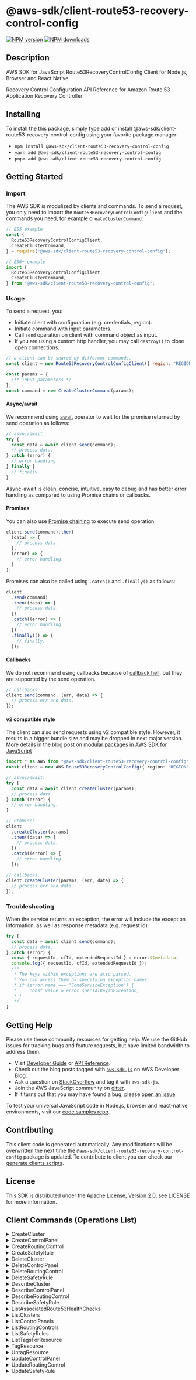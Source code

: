 <!-- generated file, do not edit directly -->

# @aws-sdk/client-route53-recovery-control-config

[![NPM version](https://img.shields.io/npm/v/@aws-sdk/client-route53-recovery-control-config/latest.svg)](https://www.npmjs.com/package/@aws-sdk/client-route53-recovery-control-config)
[![NPM downloads](https://img.shields.io/npm/dm/@aws-sdk/client-route53-recovery-control-config.svg)](https://www.npmjs.com/package/@aws-sdk/client-route53-recovery-control-config)

## Description

AWS SDK for JavaScript Route53RecoveryControlConfig Client for Node.js, Browser and React Native.

<p>Recovery Control Configuration API Reference for Amazon Route 53 Application Recovery Controller</p>

## Installing

To install the this package, simply type add or install @aws-sdk/client-route53-recovery-control-config
using your favorite package manager:

- `npm install @aws-sdk/client-route53-recovery-control-config`
- `yarn add @aws-sdk/client-route53-recovery-control-config`
- `pnpm add @aws-sdk/client-route53-recovery-control-config`

## Getting Started

### Import

The AWS SDK is modulized by clients and commands.
To send a request, you only need to import the `Route53RecoveryControlConfigClient` and
the commands you need, for example `CreateClusterCommand`:

```js
// ES5 example
const {
  Route53RecoveryControlConfigClient,
  CreateClusterCommand,
} = require("@aws-sdk/client-route53-recovery-control-config");
```

```ts
// ES6+ example
import {
  Route53RecoveryControlConfigClient,
  CreateClusterCommand,
} from "@aws-sdk/client-route53-recovery-control-config";
```

### Usage

To send a request, you:

- Initiate client with configuration (e.g. credentials, region).
- Initiate command with input parameters.
- Call `send` operation on client with command object as input.
- If you are using a custom http handler, you may call `destroy()` to close open connections.

```js
// a client can be shared by different commands.
const client = new Route53RecoveryControlConfigClient({ region: "REGION" });

const params = {
  /** input parameters */
};
const command = new CreateClusterCommand(params);
```

#### Async/await

We recommend using [await](https://developer.mozilla.org/en-US/docs/Web/JavaScript/Reference/Operators/await)
operator to wait for the promise returned by send operation as follows:

```js
// async/await.
try {
  const data = await client.send(command);
  // process data.
} catch (error) {
  // error handling.
} finally {
  // finally.
}
```

Async-await is clean, concise, intuitive, easy to debug and has better error handling
as compared to using Promise chains or callbacks.

#### Promises

You can also use [Promise chaining](https://developer.mozilla.org/en-US/docs/Web/JavaScript/Guide/Using_promises#chaining)
to execute send operation.

```js
client.send(command).then(
  (data) => {
    // process data.
  },
  (error) => {
    // error handling.
  }
);
```

Promises can also be called using `.catch()` and `.finally()` as follows:

```js
client
  .send(command)
  .then((data) => {
    // process data.
  })
  .catch((error) => {
    // error handling.
  })
  .finally(() => {
    // finally.
  });
```

#### Callbacks

We do not recommend using callbacks because of [callback hell](http://callbackhell.com/),
but they are supported by the send operation.

```js
// callbacks.
client.send(command, (err, data) => {
  // process err and data.
});
```

#### v2 compatible style

The client can also send requests using v2 compatible style.
However, it results in a bigger bundle size and may be dropped in next major version. More details in the blog post
on [modular packages in AWS SDK for JavaScript](https://aws.amazon.com/blogs/developer/modular-packages-in-aws-sdk-for-javascript/)

```ts
import * as AWS from "@aws-sdk/client-route53-recovery-control-config";
const client = new AWS.Route53RecoveryControlConfig({ region: "REGION" });

// async/await.
try {
  const data = await client.createCluster(params);
  // process data.
} catch (error) {
  // error handling.
}

// Promises.
client
  .createCluster(params)
  .then((data) => {
    // process data.
  })
  .catch((error) => {
    // error handling.
  });

// callbacks.
client.createCluster(params, (err, data) => {
  // process err and data.
});
```

### Troubleshooting

When the service returns an exception, the error will include the exception information,
as well as response metadata (e.g. request id).

```js
try {
  const data = await client.send(command);
  // process data.
} catch (error) {
  const { requestId, cfId, extendedRequestId } = error.$$metadata;
  console.log({ requestId, cfId, extendedRequestId });
  /**
   * The keys within exceptions are also parsed.
   * You can access them by specifying exception names:
   * if (error.name === 'SomeServiceException') {
   *     const value = error.specialKeyInException;
   * }
   */
}
```

## Getting Help

Please use these community resources for getting help.
We use the GitHub issues for tracking bugs and feature requests, but have limited bandwidth to address them.

- Visit [Developer Guide](https://docs.aws.amazon.com/sdk-for-javascript/v3/developer-guide/welcome.html)
  or [API Reference](https://docs.aws.amazon.com/AWSJavaScriptSDK/v3/latest/index.html).
- Check out the blog posts tagged with [`aws-sdk-js`](https://aws.amazon.com/blogs/developer/tag/aws-sdk-js/)
  on AWS Developer Blog.
- Ask a question on [StackOverflow](https://stackoverflow.com/questions/tagged/aws-sdk-js) and tag it with `aws-sdk-js`.
- Join the AWS JavaScript community on [gitter](https://gitter.im/aws/aws-sdk-js-v3).
- If it turns out that you may have found a bug, please [open an issue](https://github.com/aws/aws-sdk-js-v3/issues/new/choose).

To test your universal JavaScript code in Node.js, browser and react-native environments,
visit our [code samples repo](https://github.com/aws-samples/aws-sdk-js-tests).

## Contributing

This client code is generated automatically. Any modifications will be overwritten the next time the `@aws-sdk/client-route53-recovery-control-config` package is updated.
To contribute to client you can check our [generate clients scripts](https://github.com/aws/aws-sdk-js-v3/tree/main/scripts/generate-clients).

## License

This SDK is distributed under the
[Apache License, Version 2.0](http://www.apache.org/licenses/LICENSE-2.0),
see LICENSE for more information.

## Client Commands (Operations List)

<details>
<summary>
CreateCluster
</summary>

[Command API Reference](https://docs.aws.amazon.com/AWSJavaScriptSDK/v3/latest/clients/client-route53-recovery-control-config/classes/createclustercommand.html) / [Input](https://docs.aws.amazon.com/AWSJavaScriptSDK/v3/latest/clients/client-route53-recovery-control-config/interfaces/createclustercommandinput.html) / [Output](https://docs.aws.amazon.com/AWSJavaScriptSDK/v3/latest/clients/client-route53-recovery-control-config/interfaces/createclustercommandoutput.html)

</details>
<details>
<summary>
CreateControlPanel
</summary>

[Command API Reference](https://docs.aws.amazon.com/AWSJavaScriptSDK/v3/latest/clients/client-route53-recovery-control-config/classes/createcontrolpanelcommand.html) / [Input](https://docs.aws.amazon.com/AWSJavaScriptSDK/v3/latest/clients/client-route53-recovery-control-config/interfaces/createcontrolpanelcommandinput.html) / [Output](https://docs.aws.amazon.com/AWSJavaScriptSDK/v3/latest/clients/client-route53-recovery-control-config/interfaces/createcontrolpanelcommandoutput.html)

</details>
<details>
<summary>
CreateRoutingControl
</summary>

[Command API Reference](https://docs.aws.amazon.com/AWSJavaScriptSDK/v3/latest/clients/client-route53-recovery-control-config/classes/createroutingcontrolcommand.html) / [Input](https://docs.aws.amazon.com/AWSJavaScriptSDK/v3/latest/clients/client-route53-recovery-control-config/interfaces/createroutingcontrolcommandinput.html) / [Output](https://docs.aws.amazon.com/AWSJavaScriptSDK/v3/latest/clients/client-route53-recovery-control-config/interfaces/createroutingcontrolcommandoutput.html)

</details>
<details>
<summary>
CreateSafetyRule
</summary>

[Command API Reference](https://docs.aws.amazon.com/AWSJavaScriptSDK/v3/latest/clients/client-route53-recovery-control-config/classes/createsafetyrulecommand.html) / [Input](https://docs.aws.amazon.com/AWSJavaScriptSDK/v3/latest/clients/client-route53-recovery-control-config/interfaces/createsafetyrulecommandinput.html) / [Output](https://docs.aws.amazon.com/AWSJavaScriptSDK/v3/latest/clients/client-route53-recovery-control-config/interfaces/createsafetyrulecommandoutput.html)

</details>
<details>
<summary>
DeleteCluster
</summary>

[Command API Reference](https://docs.aws.amazon.com/AWSJavaScriptSDK/v3/latest/clients/client-route53-recovery-control-config/classes/deleteclustercommand.html) / [Input](https://docs.aws.amazon.com/AWSJavaScriptSDK/v3/latest/clients/client-route53-recovery-control-config/interfaces/deleteclustercommandinput.html) / [Output](https://docs.aws.amazon.com/AWSJavaScriptSDK/v3/latest/clients/client-route53-recovery-control-config/interfaces/deleteclustercommandoutput.html)

</details>
<details>
<summary>
DeleteControlPanel
</summary>

[Command API Reference](https://docs.aws.amazon.com/AWSJavaScriptSDK/v3/latest/clients/client-route53-recovery-control-config/classes/deletecontrolpanelcommand.html) / [Input](https://docs.aws.amazon.com/AWSJavaScriptSDK/v3/latest/clients/client-route53-recovery-control-config/interfaces/deletecontrolpanelcommandinput.html) / [Output](https://docs.aws.amazon.com/AWSJavaScriptSDK/v3/latest/clients/client-route53-recovery-control-config/interfaces/deletecontrolpanelcommandoutput.html)

</details>
<details>
<summary>
DeleteRoutingControl
</summary>

[Command API Reference](https://docs.aws.amazon.com/AWSJavaScriptSDK/v3/latest/clients/client-route53-recovery-control-config/classes/deleteroutingcontrolcommand.html) / [Input](https://docs.aws.amazon.com/AWSJavaScriptSDK/v3/latest/clients/client-route53-recovery-control-config/interfaces/deleteroutingcontrolcommandinput.html) / [Output](https://docs.aws.amazon.com/AWSJavaScriptSDK/v3/latest/clients/client-route53-recovery-control-config/interfaces/deleteroutingcontrolcommandoutput.html)

</details>
<details>
<summary>
DeleteSafetyRule
</summary>

[Command API Reference](https://docs.aws.amazon.com/AWSJavaScriptSDK/v3/latest/clients/client-route53-recovery-control-config/classes/deletesafetyrulecommand.html) / [Input](https://docs.aws.amazon.com/AWSJavaScriptSDK/v3/latest/clients/client-route53-recovery-control-config/interfaces/deletesafetyrulecommandinput.html) / [Output](https://docs.aws.amazon.com/AWSJavaScriptSDK/v3/latest/clients/client-route53-recovery-control-config/interfaces/deletesafetyrulecommandoutput.html)

</details>
<details>
<summary>
DescribeCluster
</summary>

[Command API Reference](https://docs.aws.amazon.com/AWSJavaScriptSDK/v3/latest/clients/client-route53-recovery-control-config/classes/describeclustercommand.html) / [Input](https://docs.aws.amazon.com/AWSJavaScriptSDK/v3/latest/clients/client-route53-recovery-control-config/interfaces/describeclustercommandinput.html) / [Output](https://docs.aws.amazon.com/AWSJavaScriptSDK/v3/latest/clients/client-route53-recovery-control-config/interfaces/describeclustercommandoutput.html)

</details>
<details>
<summary>
DescribeControlPanel
</summary>

[Command API Reference](https://docs.aws.amazon.com/AWSJavaScriptSDK/v3/latest/clients/client-route53-recovery-control-config/classes/describecontrolpanelcommand.html) / [Input](https://docs.aws.amazon.com/AWSJavaScriptSDK/v3/latest/clients/client-route53-recovery-control-config/interfaces/describecontrolpanelcommandinput.html) / [Output](https://docs.aws.amazon.com/AWSJavaScriptSDK/v3/latest/clients/client-route53-recovery-control-config/interfaces/describecontrolpanelcommandoutput.html)

</details>
<details>
<summary>
DescribeRoutingControl
</summary>

[Command API Reference](https://docs.aws.amazon.com/AWSJavaScriptSDK/v3/latest/clients/client-route53-recovery-control-config/classes/describeroutingcontrolcommand.html) / [Input](https://docs.aws.amazon.com/AWSJavaScriptSDK/v3/latest/clients/client-route53-recovery-control-config/interfaces/describeroutingcontrolcommandinput.html) / [Output](https://docs.aws.amazon.com/AWSJavaScriptSDK/v3/latest/clients/client-route53-recovery-control-config/interfaces/describeroutingcontrolcommandoutput.html)

</details>
<details>
<summary>
DescribeSafetyRule
</summary>

[Command API Reference](https://docs.aws.amazon.com/AWSJavaScriptSDK/v3/latest/clients/client-route53-recovery-control-config/classes/describesafetyrulecommand.html) / [Input](https://docs.aws.amazon.com/AWSJavaScriptSDK/v3/latest/clients/client-route53-recovery-control-config/interfaces/describesafetyrulecommandinput.html) / [Output](https://docs.aws.amazon.com/AWSJavaScriptSDK/v3/latest/clients/client-route53-recovery-control-config/interfaces/describesafetyrulecommandoutput.html)

</details>
<details>
<summary>
ListAssociatedRoute53HealthChecks
</summary>

[Command API Reference](https://docs.aws.amazon.com/AWSJavaScriptSDK/v3/latest/clients/client-route53-recovery-control-config/classes/listassociatedroute53healthcheckscommand.html) / [Input](https://docs.aws.amazon.com/AWSJavaScriptSDK/v3/latest/clients/client-route53-recovery-control-config/interfaces/listassociatedroute53healthcheckscommandinput.html) / [Output](https://docs.aws.amazon.com/AWSJavaScriptSDK/v3/latest/clients/client-route53-recovery-control-config/interfaces/listassociatedroute53healthcheckscommandoutput.html)

</details>
<details>
<summary>
ListClusters
</summary>

[Command API Reference](https://docs.aws.amazon.com/AWSJavaScriptSDK/v3/latest/clients/client-route53-recovery-control-config/classes/listclusterscommand.html) / [Input](https://docs.aws.amazon.com/AWSJavaScriptSDK/v3/latest/clients/client-route53-recovery-control-config/interfaces/listclusterscommandinput.html) / [Output](https://docs.aws.amazon.com/AWSJavaScriptSDK/v3/latest/clients/client-route53-recovery-control-config/interfaces/listclusterscommandoutput.html)

</details>
<details>
<summary>
ListControlPanels
</summary>

[Command API Reference](https://docs.aws.amazon.com/AWSJavaScriptSDK/v3/latest/clients/client-route53-recovery-control-config/classes/listcontrolpanelscommand.html) / [Input](https://docs.aws.amazon.com/AWSJavaScriptSDK/v3/latest/clients/client-route53-recovery-control-config/interfaces/listcontrolpanelscommandinput.html) / [Output](https://docs.aws.amazon.com/AWSJavaScriptSDK/v3/latest/clients/client-route53-recovery-control-config/interfaces/listcontrolpanelscommandoutput.html)

</details>
<details>
<summary>
ListRoutingControls
</summary>

[Command API Reference](https://docs.aws.amazon.com/AWSJavaScriptSDK/v3/latest/clients/client-route53-recovery-control-config/classes/listroutingcontrolscommand.html) / [Input](https://docs.aws.amazon.com/AWSJavaScriptSDK/v3/latest/clients/client-route53-recovery-control-config/interfaces/listroutingcontrolscommandinput.html) / [Output](https://docs.aws.amazon.com/AWSJavaScriptSDK/v3/latest/clients/client-route53-recovery-control-config/interfaces/listroutingcontrolscommandoutput.html)

</details>
<details>
<summary>
ListSafetyRules
</summary>

[Command API Reference](https://docs.aws.amazon.com/AWSJavaScriptSDK/v3/latest/clients/client-route53-recovery-control-config/classes/listsafetyrulescommand.html) / [Input](https://docs.aws.amazon.com/AWSJavaScriptSDK/v3/latest/clients/client-route53-recovery-control-config/interfaces/listsafetyrulescommandinput.html) / [Output](https://docs.aws.amazon.com/AWSJavaScriptSDK/v3/latest/clients/client-route53-recovery-control-config/interfaces/listsafetyrulescommandoutput.html)

</details>
<details>
<summary>
ListTagsForResource
</summary>

[Command API Reference](https://docs.aws.amazon.com/AWSJavaScriptSDK/v3/latest/clients/client-route53-recovery-control-config/classes/listtagsforresourcecommand.html) / [Input](https://docs.aws.amazon.com/AWSJavaScriptSDK/v3/latest/clients/client-route53-recovery-control-config/interfaces/listtagsforresourcecommandinput.html) / [Output](https://docs.aws.amazon.com/AWSJavaScriptSDK/v3/latest/clients/client-route53-recovery-control-config/interfaces/listtagsforresourcecommandoutput.html)

</details>
<details>
<summary>
TagResource
</summary>

[Command API Reference](https://docs.aws.amazon.com/AWSJavaScriptSDK/v3/latest/clients/client-route53-recovery-control-config/classes/tagresourcecommand.html) / [Input](https://docs.aws.amazon.com/AWSJavaScriptSDK/v3/latest/clients/client-route53-recovery-control-config/interfaces/tagresourcecommandinput.html) / [Output](https://docs.aws.amazon.com/AWSJavaScriptSDK/v3/latest/clients/client-route53-recovery-control-config/interfaces/tagresourcecommandoutput.html)

</details>
<details>
<summary>
UntagResource
</summary>

[Command API Reference](https://docs.aws.amazon.com/AWSJavaScriptSDK/v3/latest/clients/client-route53-recovery-control-config/classes/untagresourcecommand.html) / [Input](https://docs.aws.amazon.com/AWSJavaScriptSDK/v3/latest/clients/client-route53-recovery-control-config/interfaces/untagresourcecommandinput.html) / [Output](https://docs.aws.amazon.com/AWSJavaScriptSDK/v3/latest/clients/client-route53-recovery-control-config/interfaces/untagresourcecommandoutput.html)

</details>
<details>
<summary>
UpdateControlPanel
</summary>

[Command API Reference](https://docs.aws.amazon.com/AWSJavaScriptSDK/v3/latest/clients/client-route53-recovery-control-config/classes/updatecontrolpanelcommand.html) / [Input](https://docs.aws.amazon.com/AWSJavaScriptSDK/v3/latest/clients/client-route53-recovery-control-config/interfaces/updatecontrolpanelcommandinput.html) / [Output](https://docs.aws.amazon.com/AWSJavaScriptSDK/v3/latest/clients/client-route53-recovery-control-config/interfaces/updatecontrolpanelcommandoutput.html)

</details>
<details>
<summary>
UpdateRoutingControl
</summary>

[Command API Reference](https://docs.aws.amazon.com/AWSJavaScriptSDK/v3/latest/clients/client-route53-recovery-control-config/classes/updateroutingcontrolcommand.html) / [Input](https://docs.aws.amazon.com/AWSJavaScriptSDK/v3/latest/clients/client-route53-recovery-control-config/interfaces/updateroutingcontrolcommandinput.html) / [Output](https://docs.aws.amazon.com/AWSJavaScriptSDK/v3/latest/clients/client-route53-recovery-control-config/interfaces/updateroutingcontrolcommandoutput.html)

</details>
<details>
<summary>
UpdateSafetyRule
</summary>

[Command API Reference](https://docs.aws.amazon.com/AWSJavaScriptSDK/v3/latest/clients/client-route53-recovery-control-config/classes/updatesafetyrulecommand.html) / [Input](https://docs.aws.amazon.com/AWSJavaScriptSDK/v3/latest/clients/client-route53-recovery-control-config/interfaces/updatesafetyrulecommandinput.html) / [Output](https://docs.aws.amazon.com/AWSJavaScriptSDK/v3/latest/clients/client-route53-recovery-control-config/interfaces/updatesafetyrulecommandoutput.html)

</details>
